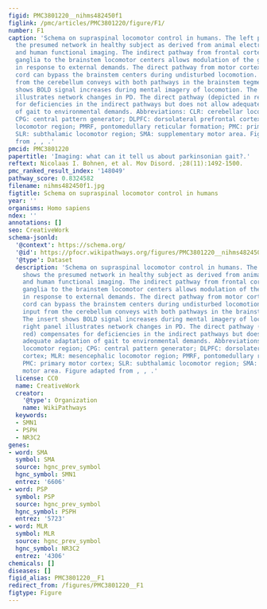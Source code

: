 ```yaml
---
figid: PMC3801220__nihms482450f1
figlink: /pmc/articles/PMC3801220/figure/F1/
number: F1
caption: 'Schema on supraspinal locomotor control in humans. The left panel shows
  the presumed network in healthy subject as derived from animal electrophysiology
  and human functional imaging. The indirect pathway from frontal cortex via basal
  ganglia to the brainstem locomotor centers allows modulation of the gait pattern
  in response to external demands. The direct pathway from motor cortex to the spinal
  cord can bypass the brainstem centers during undisturbed locomotion. Rhythmic input
  from the cerebellum conveys with both pathways in the brainstem tegmentum. The insert
  shows BOLD signal increases during mental imagery of locomotion. The right panel
  illustrates network changes in PD. The direct pathway (depicted in red) compensates
  for deficiencies in the indirect pathways but does not allow adequate adaptation
  of gait to environmental demands. Abbreviations: CLR: cerebellar locomotor region;
  CPG: central pattern generator; DLPFC: dorsolateral prefrontal cortex; MLR: mesencephalic
  locomotor region; PMRF, pontomedullary reticular formation; PMC: primary motor cortex;
  SLR: subthalamic locomotor region; SMA: supplementary motor area. Figure adapted
  from , , .'
pmcid: PMC3801220
papertitle: 'Imaging: what can it tell us about parkinsonian gait?.'
reftext: Nicolaas I. Bohnen, et al. Mov Disord. ;28(11):1492-1500.
pmc_ranked_result_index: '148049'
pathway_score: 0.8324582
filename: nihms482450f1.jpg
figtitle: Schema on supraspinal locomotor control in humans
year: ''
organisms: Homo sapiens
ndex: ''
annotations: []
seo: CreativeWork
schema-jsonld:
  '@context': https://schema.org/
  '@id': https://pfocr.wikipathways.org/figures/PMC3801220__nihms482450f1.html
  '@type': Dataset
  description: 'Schema on supraspinal locomotor control in humans. The left panel
    shows the presumed network in healthy subject as derived from animal electrophysiology
    and human functional imaging. The indirect pathway from frontal cortex via basal
    ganglia to the brainstem locomotor centers allows modulation of the gait pattern
    in response to external demands. The direct pathway from motor cortex to the spinal
    cord can bypass the brainstem centers during undisturbed locomotion. Rhythmic
    input from the cerebellum conveys with both pathways in the brainstem tegmentum.
    The insert shows BOLD signal increases during mental imagery of locomotion. The
    right panel illustrates network changes in PD. The direct pathway (depicted in
    red) compensates for deficiencies in the indirect pathways but does not allow
    adequate adaptation of gait to environmental demands. Abbreviations: CLR: cerebellar
    locomotor region; CPG: central pattern generator; DLPFC: dorsolateral prefrontal
    cortex; MLR: mesencephalic locomotor region; PMRF, pontomedullary reticular formation;
    PMC: primary motor cortex; SLR: subthalamic locomotor region; SMA: supplementary
    motor area. Figure adapted from , , .'
  license: CC0
  name: CreativeWork
  creator:
    '@type': Organization
    name: WikiPathways
  keywords:
  - SMN1
  - PSPH
  - NR3C2
genes:
- word: SMA
  symbol: SMA
  source: hgnc_prev_symbol
  hgnc_symbol: SMN1
  entrez: '6606'
- word: PSP
  symbol: PSP
  source: hgnc_prev_symbol
  hgnc_symbol: PSPH
  entrez: '5723'
- word: MLR
  symbol: MLR
  source: hgnc_prev_symbol
  hgnc_symbol: NR3C2
  entrez: '4306'
chemicals: []
diseases: []
figid_alias: PMC3801220__F1
redirect_from: /figures/PMC3801220__F1
figtype: Figure
---
```


